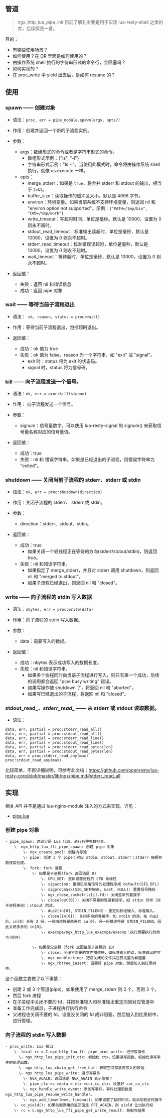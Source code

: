 管道
---

> ngx_http_lua_pipe_init
> 目前了解到主要是用于实现 lua-resty-shell 之类的库，后续探究一番。

目的：

- 有哪些使用场景？
- 如何使用？在 OR 里面是如何使用的？
- 由操作系统 shell 执行的字符串形式的命令行，会阻塞吗？
- 如何实现的？
- 在 proc_write 中 yield 出去后，是如何 resume 的？


## 使用

### spawn —— 创建对象

- 语法：`proc, err = pipe_module.spawn(args, opts?)`

- 作用：创建并返回一个新的子流程实例。

- 参数：
    - args：数组形式的命令或者是字符串形式的命令。
      - 数组形式示例：{"ls", "-l"}
      - 字符串形式示例："ls -l"。当使用此模式时，命令将由操作系统 shell 执行，就像 os.execute 一样。
    - opts：
      - merge_stderr：如果是 `true`，将合并 stderr 和 stdout 的输出，相当于 `2>&1`。
      - buffer_size：读取操作的缓冲区大小，默认是 4096 字节。
      - environ：环境变量。如果当前系统不支持环境变量，则返回 nil 和 "environ option not supported"。示例：`{"PATH=/tmp/bin", "CWD=/tmp/work"}`
      - write_timeout：写超时时间，单位是毫秒。默认是 10000，设置为 0 则永不超时。
      - stdout_read_timeout：标准输出读超时，单位是毫秒，默认是 10000，设置为 0 则永不超时。
      - stderr_read_timeout：标准错误读超时，单位是毫秒，默认是 10000，设置为 0 则永不超时。
      - wait_timeout：等待超时，单位是毫秒，默认是 10000，设置为 0 则永不超时。

- 返回值：
  - 失败：返回 nil 和错误信息
  - 成功：返回 pipe 对象


### wait —— 等待当前子流程退出

- 语法：` ok, reason, status = proc:wait()`

- 作用：等待当前子流程退出，包括超时退出。

- 返回值：
  - 成功：ok 值为 true
  - 失败：ok 值为 false，reason 为一个字符串，如 "exit" 或 "signal"。
    - exit 时：status 将为 exit 的状态码。
    - signal 时，status 将为信号码。

### kill —— 向子流程发送一个信号。

- 语法：`ok, err = proc:kill(signum)`

- 作用： 向子流程发送一个信号。

- 参数：
  - signum：信号量数字。可以使用  lua-resty-signal 的 signum() 来获取信号量名称对应的信号量值。

- 返回值：
  - 成功：true
  - 失败：nil 和 错误字符串。如果是已经退出的子流程，则错误字符串为 "exited"。

### shutdown —— 关闭当前子流程的 stderr、stderr 或 stdin

- 语法：`ok, err = proc:shutdown(direction)`

- 作用：关闭子流程的 stderr、 stderr 或 stdin。

- 参数：
  - direction：stderr、stdout、stdin。

- 返回值：
  - 成功：true
    - 如果关闭一个轻线程正在等待的方向(stderr/stdout/stdin)，则返回 true。
  - 失败：nil 和错误字符串。
    - 如果指定了 merge_stderr，并且对 stderr 调用 shutdown，则返回 nil 和 "merged to stdout"。
    - 如果子流程已经退出，则返回 nil 和 "closed"。

### write —— 向子流程的 stdin 写入数据

- 语法：`nbytes, err = proc:write(data)`

- 作用：向子流程的 stdin 写入数据。

- 参数：
  - data：需要写入的数据。

- 返回值：
  - 成功：nbytes 表示成功写入的数据长度。
  - 失败：nil 和错误字符串。
    - 如果多个协程同时向当前子流程进行写入，则只有第一个成功，后续的调用都会返回 "pipe busy writing" 错误。
    - 如果写操作被 shutdown 了，将返回 nil 和 "aborted"。
    - 如果写已经退出的子流程，将返回 nil 和 "closed"。

### stdout_read_*、stderr_read_* —— 从 stderr 或 stdout 读取数据。

- 语法：

```
data, err, partial = proc:stderr_read_all()
data, err, partial = proc:stdout_read_all()
data, err, partial = proc:stderr_read_line()
data, err, partial = proc:stdout_read_line()
data, err, partial = proc:stderr_read_bytes(len)
data, err, partial = proc:stdout_read_bytes(len)
data, err = proc:stderr_read_any(max)
proc:stdout_read_any(max)
```

比较简单，不再详细说明，可参考此文档：https://github.com/openresty/lua-resty-core/blob/master/lib/ngx/pipe.md#stderr_read_all


## 实现

相关 API 并不是通过 lua-nginx-module 注入的方式来实现。详见：

- [pipe.lua](https://github.com/openresty/lua-resty-core/blob/master/lib/ngx/pipe.lua)

### 创建 pipe 对象

```
- pipe_spawn: 这部分是 Lua 代码，进行各种参数检查。
    \- ngx_http_lua_ffi_pipe_spawn: 创建 pipe 对象
        \- ngx_create_pool: 创建内存池
        \- pipe: 创建 3 个 pipe：对应 stdin、stdout、stderr；stderr 根据参数按需创建。
        \- fork: fork 进程
            \- 如果是子进程(fork 返回值是 0)
                \- CPU_SET: 重新设置进程的 CPU 亲缘性
                \- sigaction: 重置已忽略信号的处理程序成 default(SIG_DFL)
                \- sigprocmask(SIG_SETMASK, &set, NULL): 重置信号掩码
                \- ngx_close_socket(ls[i].fd): 关闭监听的套接字
                \- close(out[0]): 关闭不需要的管道套接字，如 stdin 的写（对子进程来说）；stdout 的读。
                \- dup2(in[0], STDIN_FILENO): 重定向标准输入、标准输入。
                \- close(in[0]): 关闭多余的套接字，如 stdin 的读。在 dup2 后，in[0] 会有 2 份，一份描述符是原来的 in[0]，另一份描述符是 STDIN_FILENO，因此关闭多余的 in[0]。
                \- execvpe/ngx_http_lua_execvpe/execvp：执行想要执行的命令(程序)

            \- 如果是父进程（fork 返回值是子进程的 ID）
                \- close: 关闭不需要的文件描述符，如标准输入的读，标准输出的写
                \- ngx_nonblocking: 把没关闭的文件描述符设置为非阻塞
                \- ngx_rbtree_insert: 设置好 pipe 对象，然后加入到红黑树中。
```

这个函数主要做了以下事情：

- 创建 2 或 3 个管道(pipe)，如果使用了 merge_stderr 则 2 个，否则 3 个。
- 然后 fork 进程
- 在子进程中关闭不要的 fd，并把标准输入和标准输出重定向到对应管道中
- 准备工作完成后，子进程执行执行命令
- 父进程也关闭不要的 fd，设置没关闭的 fd 成非阻塞，然后加入到红黑树中，进行管理。


### 向子流程的 stdin 写入数据

```
- proc_write: Lua 接口
    \- local rc = C.ngx_http_lua_ffi_pipe_proc_write: 进行写操作
      \- ngx_http_lua_pipe_init_ctx: 初始化 ctx。设置读写函数、初始化读写事件的处理函数。
      \- ngx_http_lua_chain_get_free_buf: 获取空间存放要写入的数据
      \- ngx_http_lua_pipe_write: 进行写操作
        \- NGX_AGAIN: 返回值是 NGX_AGAIN 表示阻塞了
        \- pipe_ctx->c->data = ctx->cur_co_ctx: 设置好 cur_co_ctx
        \- ngx_handle_write_event: 添加写事件，事件处理函数是 ngx_http_lua_pipe_resume_write_handler。
        \- ngx_add_timer(wev, timeout): 如果设置了超时时间，就添加到定时器中
    \- co_yield(): 如果前面调用的返回值是 FFI_AGAIN，则 yield 让出执行权
    \- rc = C.ngx_http_lua_ffi_pipe_get_write_result: 获取写结果
```


